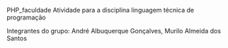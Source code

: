 PHP_faculdade
Atividade para a disciplina linguagem técnica de programação

Integrantes do grupo: André Albuquerque Gonçalves, Murilo Almeida dos Santos
